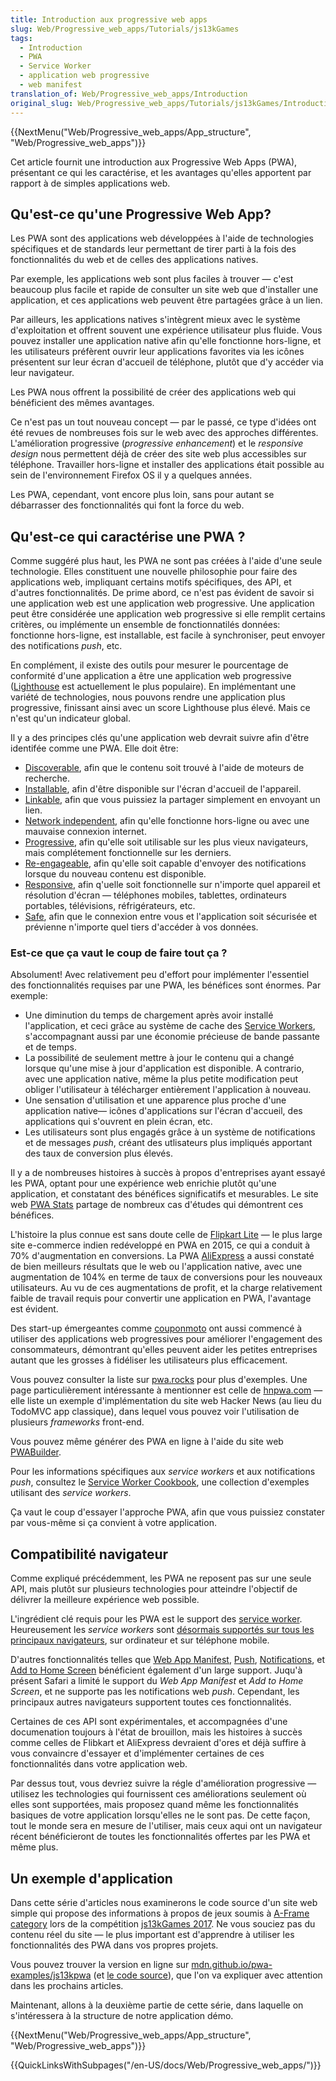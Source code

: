 ```yaml
---
title: Introduction aux progressive web apps
slug: Web/Progressive_web_apps/Tutorials/js13kGames
tags:
  - Introduction
  - PWA
  - Service Worker
  - application web progressive
  - web manifest
translation_of: Web/Progressive_web_apps/Introduction
original_slug: Web/Progressive_web_apps/Tutorials/js13kGames/Introduction
---
```


{{NextMenu("Web/Progressive_web_apps/App_structure", "Web/Progressive_web_apps")}}

Cet article fournit une introduction aux Progressive Web Apps (PWA), présentant ce qui les caractérise, et les avantages qu'elles apportent par rapport à de simples applications web.

## Qu'est-ce qu'une Progressive Web App?

Les PWA sont des applications web développées à l'aide de technologies spécifiques et de standards leur permettant de tirer parti à la fois des fonctionnalités du web et de celles des applications natives.

Par exemple, les applications web sont plus faciles à trouver — c'est beaucoup plus facile et rapide de consulter un site web que d'installer une application, et ces applications web peuvent être partagées grâce à un lien.

Par ailleurs, les applications natives s'intègrent mieux avec le système d'exploitation et offrent souvent une expérience utilisateur plus fluide. Vous pouvez installer une application native afin qu'elle fonctionne hors-ligne, et les utilisateurs préfèrent ouvrir leur applications favorites via les icônes présentent sur leur écran d'accueil de téléphone, plutôt que d'y accéder via leur navigateur.

Les PWA nous offrent la possibilité de créer des applications web qui bénéficient des mêmes avantages.

Ce n'est pas un tout nouveau concept — par le passé, ce type d'idées ont été revues de nombreuses fois sur le web avec des approches différentes. L'amélioration progressive (_progressive enhancement_) et le _responsive design_ nous permettent déjà de créer des site web plus accessibles sur téléphone. Travailler hors-ligne et installer des applications était possible au sein de l'environnement Firefox OS il y a quelques années.

Les PWA, cependant, vont encore plus loin, sans pour autant se débarrasser des fonctionnalités qui font la force du web.

## Qu'est-ce qui caractérise une PWA ?

Comme suggéré plus haut, les PWA ne sont pas créées à l'aide d'une seule technologie. Elles constituent une nouvelle philosophie pour faire des applications web, impliquant certains motifs spécifiques, des API, et d'autres fonctionnalités. De prime abord, ce n'est pas évident de savoir si une application web est une application web progressive. Une application peut être considérée une application web progressive si elle remplit certains critères, ou implémente un ensemble de fonctionnatilés données: fonctionne hors-ligne, est installable, est facile à synchroniser, peut envoyer des notifications _push_, etc.

En complément, il existe des outils pour mesurer le pourcentage de conformité d'une application a être une application web progressive ([Lighthouse](https://developers.google.com/web/tools/lighthouse/) est actuellement le plus populaire). En implémentant une variété de technologies, nous pouvons rendre une application plus progressive, finissant ainsi avec un score Lighthouse plus élevé. Mais ce n'est qu'un indicateur global.

Il y a des principes clés qu'une application web devrait suivre afin d'être identifée comme une PWA. Elle doit être:

- [Discoverable](/fr/docs/Web/Progressive_web_apps/Advantages#Discoverable), afin que le contenu soit trouvé à l'aide de moteurs de recherche.
- [Installable](/fr/docs/Web/Progressive_web_apps/Advantages#Installable), afin d'être disponible sur l'écran d'accueil de l'appareil.
- [Linkable](/fr/docs/Web/Progressive_web_apps/Advantages#Linkable), afin que vous puissiez la partager simplement en envoyant un lien.
- [Network independent](/fr/docs/Web/Progressive_web_apps/Advantages#Network_independent), afin qu'elle fonctionne hors-ligne ou avec une mauvaise connexion internet.
- [Progressive](/fr/docs/Web/Progressive_web_apps/Advantages#Progressive), afin qu'elle soit utilisable sur les plus vieux navigateurs, mais complétement fonctionnelle sur les derniers.
- [Re-engageable](/fr/docs/Web/Progressive_web_apps/Advantages#Re-engageable), afin qu'elle soit capable d'envoyer des notifications lorsque du nouveau contenu est disponible.
- [Responsive](/fr/docs/web/Progressive_web_apps/Advantages#Responsive), afin q'uelle soit fonctionnelle sur n'importe quel appareil et résolution d'écran — téléphones mobiles, tablettes, ordinateurs portables, télévisions, réfrigérateurs, etc.
- [Safe](/fr/docs/web/Progressive_web_apps/Advantages#Safe), afin que le connexion entre vous et l'application soit sécurisée et prévienne n'importe quel tiers d'accéder à vos données.

### Est-ce que ça vaut le coup de faire tout ça ?

Absolument! Avec relativement peu d'effort pour implémenter l'essentiel des fonctionnalités requises par une PWA, les bénéfices sont énormes. Par exemple:

- Une diminution du temps de chargement après avoir installé l'application, et ceci grâce au système de cache des [Service Workers](/fr/docs/Web/API/Service_Worker_API), s'accompagnant aussi par une économie précieuse de bande passante et de temps.
- La possibilité de seulement mettre à jour le contenu qui a changé lorsque qu'une mise à jour d'application est disponible. A contrario, avec une application native, même la plus petite modification peut obliger l'utilisateur à télécharger entièrement l'application à nouveau.
- Une sensation d'utilisation et une apparence plus proche d'une application native— icônes d'applications sur l'écran d'accueil, des applications qui s'ouvrent en plein écran, etc.
- Les utilisateurs sont plus engagés grâce à un système de notifications et de messages _push_, créant des utlisateurs plus impliqués apportant des taux de conversion plus élevés.

Il y a de nombreuses histoires à succès à propos d'entreprises ayant essayé les PWA, optant pour une expérience web enrichie plutôt qu'une application, et constatant des bénéfices significatifs et mesurables. Le site web [PWA Stats](https://www.pwastats.com/) partage de nombreux cas d'études qui démontrent ces bénéfices.

L'histoire la plus connue est sans doute celle de [Flipkart Lite](https://stories.flipkart.com/introducing-flipkart-lite/) — le plus large site e-commerce indien redéveloppé en PWA en 2015, ce qui a conduit à 70% d'augmentation en conversions. La PWA [AliExpress](https://m.aliexpress.com/) a aussi constaté de bien meilleurs résultats que le web ou l'application native, avec une augmentation de 104% en terme de taux de conversions pour les nouveaux utilisateurs. Au vu de ces augmentations de profit, et la charge relativement faible de travail requis pour convertir une application en PWA, l'avantage est évident.

Des start-up émergeantes comme [couponmoto](https://www.couponmoto.com/) ont aussi commencé à utiliser des applications web progressives pour améliorer l'engagement des consommateurs, démontrant qu'elles peuvent aider les petites entreprises autant que les grosses à fidéliser les utilisateurs plus efficacement.

Vous pouvez consulter la liste sur [pwa.rocks](https://pwa.rocks/) pour plus d'exemples. Une page particulièrement intéressante à mentionner est celle de [hnpwa.com](https://hnpwa.com/) — elle liste un exemple d'implémentation du site web Hacker News (au lieu du TodoMVC app classique), dans lequel vous pouvez voir l'utilisation de plusieurs _frameworks_ front-end.

Vous pouvez même générer des PWA en ligne à l'aide du site web [PWABuilder](https://www.pwabuilder.com/).

Pour les informations spécifiques aux _service workers_ et aux notifications _push_, consultez le [Service Worker Cookbook](https://github.com/mdn/serviceworker-cookbook/), une collection d'exemples utilisant des _service workers_.

Ça vaut le coup d'essayer l'approche PWA, afin que vous puissiez constater par vous-même si ça convient à votre application.

## Compatibilité navigateur

Comme expliqué précédemment, les PWA ne reposent pas sur une seule API, mais plutôt sur plusieurs technologies pour atteindre l'objectif de délivrer la meilleure expérience web possible.

L'ingrédient clé requis pour les PWA est le support des [service worker](/fr/docs/Web/API/Service_Worker_API). Heureusement les _service workers_ sont [désormais supportés sur tous les principaux navigateurs](https://jakearchibald.github.io/isserviceworkerready/), sur ordinateur et sur téléphone mobile.

D'autres fonctionnalités telles que [Web App Manifest](/fr/docs/Web/Manifest), [Push](/fr/docs/Web/API/Push_API), [Notifications](/fr/docs/Web/API/Notifications_API), et [Add to Home Screen](/fr/docs/Web/Progressive_web_apps/Add_to_home_screen) bénéficient également d'un large support. Juqu'à présent Safari a limité le support du _Web App Manifest_ et _Add to Home Screen_, et ne supporte pas les notifications web _push_. Cependant, les principaux autres navigateurs supportent toutes ces fonctionnalités.

Certaines de ces API sont expérimentales, et accompagnées d'une documenation toujours à l'état de brouillon, mais les histoires à succès comme celles de Flibkart et AliExpress devraient d'ores et déjà suffire à vous convaincre d'essayer et d'implémenter certaines de ces fonctionnalités dans votre application web.

Par dessus tout, vous devriez suivre la régle d'amélioration progressive — utilisez les technologies qui fournissent ces améliorations seulement où elles sont supportées, mais proposez quand même les fonctionnalités basiques de votre application lorsqu'elles ne le sont pas. De cette façon, tout le monde sera en mesure de l'utiliser, mais ceux aqui ont un navigateur récent bénéficieront de toutes les fonctionnalités offertes par les PWA et même plus.

## Un exemple d'application

Dans cette série d'articles nous examinerons le code source d'un site web simple qui propose des informations à propos de jeux soumis à [A-Frame category](http://js13kgames.com/aframe) lors de la compétition [js13kGames 2017](http://2017.js13kgames.com/). Ne vous souciez pas du contenu réel du site — le plus important est d'apprendre à utiliser les fonctionnalités des PWA dans vos propres projets.

Vous pouvez trouver la version en ligne sur [mdn.github.io/pwa-examples/js13kpwa](https://mdn.github.io/pwa-examples/js13kpwa/) (et [le code source](https://github.com/mdn/pwa-examples/tree/master/js13kpwa)), que l'on va expliquer avec attention dans les prochains articles.

Maintenant, allons à la deuxième partie de cette série, dans laquelle on s'intéressera à la structure de notre application démo.

{{NextMenu("Web/Progressive_web_apps/App_structure", "Web/Progressive_web_apps")}}

{{QuickLinksWithSubpages("/en-US/docs/Web/Progressive_web_apps/")}}
